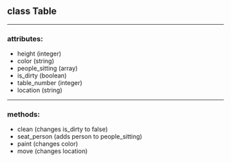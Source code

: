 ## class Table
---
### attributes:

  * height (integer)
  * color  (string)
  * people_sitting (array)
  * is_dirty (boolean)  
  * table_number (integer)
  * location (string)
---
### methods:  
  * clean (changes is_dirty to false)
  * seat_person (adds person to people_sitting) 
  * paint (changes color)
  * move (changes location)
